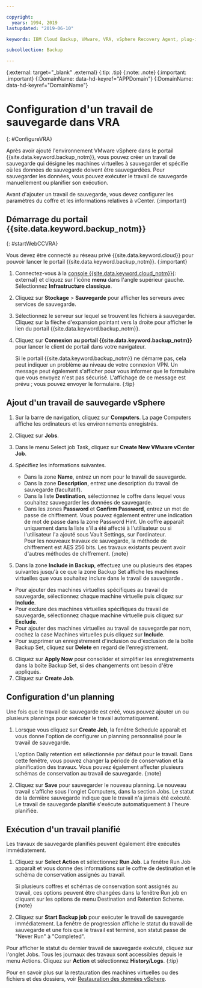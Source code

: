 ```yaml
---

copyright:
  years: 1994, 2019
lastupdated: "2019-06-10"

keywords: IBM Cloud Backup, VMware, VRA, vSphere Recovery Agent, plug-in, plugin, EVault, Carbonite, vSphere

subcollection: Backup

---
```

{:external: target="_blank" .external}
{:tip: .tip}
{:note: .note}
{:important: .important}
{:DomainName: data-hd-keyref="APPDomain"}
{:DomainName: data-hd-keyref="DomainName"}

# Configuration d'un travail de sauvegarde dans VRA
{: #ConfigureVRA}

Après avoir ajouté l'environnement VMware vSphere dans le portail {{site.data.keyword.backup_notm}}, vous pouvez créer un travail de sauvegarde qui désigne les machines virtuelles à sauvegarder et spécifie où les données de sauvegarde doivent être sauvegardées. Pour sauvegarder les données, vous pouvez exécuter le travail de sauvegarde manuellement ou planifier son exécution.

Avant d'ajouter un travail de sauvegarde, vous devez configurer les paramètres du coffre et les informations relatives à vCenter.
{:important}

## Démarrage du portail {{site.data.keyword.backup_notm}}
{: #startWebCCVRA}

Vous devez être connecté au réseau privé {{site.data.keyword.cloud}} pour pouvoir lancer le portail {{site.data.keyword.backup_notm}}.
{:important}

1. Connectez-vous à la [console {{site.data.keyword.cloud_notm}}](https://{DomainName}){: external} et cliquez sur l'icône **menu** dans l'angle supérieur gauche. Sélectionnez **Infrastructure classique**.
2. Cliquez sur **Stockage** > **Sauvegarde** pour afficher les serveurs avec services de sauvegarde.
3. Sélectionnez le serveur sur lequel se trouvent les fichiers à sauvegarder. Cliquez sur la flèche d'expansion pointant vers la droite pour afficher le lien du portail {{site.data.keyword.backup_notm}}.
4. Cliquez sur **Connexion au portail {{site.data.keyword.backup_notm}}** pour lancer le client de portail dans votre navigateur.

   Si le portail {{site.data.keyword.backup_notm}} ne démarre pas, cela peut indiquer un problème au niveau de votre connexion VPN. Un message peut également s'afficher pour vous informer que le formulaire que vous envoyez n'est pas sécurisé. L'affichage de ce message est prévu ; vous pouvez envoyer le formulaire.
   {:tip}

## Ajout d'un travail de sauvegarde vSphere

1. Sur la barre de navigation, cliquez sur **Computers**. La page Computers affiche les ordinateurs et les environnements enregistrés.
2. Cliquez sur **Jobs**.
3. Dans le menu Select job Task, cliquez sur **Create New VMware vCenter Job**.
4. Spécifiez les informations suivantes.
   * Dans la zone **Name**, entrez un nom pour le travail de sauvegarde.
   * Dans la zone **Description**, entrez une description du travail de sauvegarde (facultatif).
   * Dans la liste **Destination**, sélectionnez le coffre dans lequel vous souhaitez sauvegarder les données de sauvegarde.
   * Dans les zones **Password** et **Confirm Password**, entrez un mot de passe de chiffrement. Vous pouvez également entrer une indication de mot de passe dans la zone Password Hint.
   Un coffre apparaît uniquement dans la liste s'il a été affecté à l'utilisateur ou si l'utilisateur l'a ajouté sous Vault Settings, sur l'ordinateur. <br/>
   Pour les nouveaux travaux de sauvegarde, la méthode de chiffrement est AES 256 bits. Les travaux existants peuvent avoir d'autres méthodes de chiffrement.
   {:note}

5.	Dans la zone **Include in Backup**, effectuez une ou plusieurs des étapes suivantes jusqu'à ce que la zone Backup Set affiche les machines virtuelles que vous souhaitez inclure dans le travail de sauvegarde .

   * Pour ajouter des machines virtuelles spécifiques au travail de sauvegarde, sélectionnez chaque machine virtuelle puis cliquez sur **Include**.
   * Pour exclure des machines virtuelles spécifiques du travail de sauvegarde, sélectionnez chaque machine virtuelle puis cliquez sur **Exclude**.
   * Pour ajouter des machines virtuelles au travail de sauvegarde par nom, cochez la case Machines virtuelles puis cliquez sur **Include**.
   * Pour supprimer un enregistrement d'inclusion ou d'exclusion de la boîte Backup Set, cliquez sur **Delete** en regard de l'enregistrement.

6. Cliquez sur **Apply Now** pour consolider et simplifier les enregistrements dans la boîte Backup Set, si des changements ont besoin d'être appliqués.
7. Cliquez sur **Create Job**.

## Configuration d'un planning

Une fois que le travail de sauvegarde est créé, vous pouvez ajouter un ou plusieurs plannings pour exécuter le travail automatiquement.

1. Lorsque vous cliquez sur **Create Job**, la fenêtre Schedule apparaît et vous donne l'option de configurer un planning personnalisé pour le travail de sauvegarde.

   L'option Daily retention est sélectionnée par défaut pour le travail. Dans cette fenêtre, vous pouvez changer la période de conservation et la planification des travaux. Vous pouvez également affecter plusieurs schémas de conservation au travail de sauvegarde.
   {:note}
2. Cliquez sur **Save** pour sauvegarder le nouveau planning. Le nouveau travail s'affiche sous l'onglet Computers, dans la section Jobs. Le statut de la dernière sauvegarde indique que le travail n'a jamais été exécuté. Le travail de sauvegarde planifié s'exécute automatiquement à l'heure planifiée.

## Exécution d'un travail planifié

Les travaux de sauvegarde planifiés peuvent également être exécutés immédiatement.

1. Cliquez sur **Select Action** et sélectionnez **Run Job**. La fenêtre Run Job apparaît et vous donne des informations sur le coffre de destination et le schéma de conservation assignés au travail.

   Si plusieurs coffres et schémas de conservation sont assignés au travail, ces options peuvent être changées dans la fenêtre Run job en cliquant sur les options de menu Destination and Retention Scheme.
   {:note}
2. Cliquez sur **Start Backup job** pour exécuter le travail de sauvegarde immédiatement. La fenêtre de progression affiche le statut du travail de sauvegarde et une fois que le travail est terminé, son statut passe de "Never Run" à "Completed".

Pour afficher le statut du dernier travail de sauvegarde exécuté, cliquez sur l'onglet Jobs. Tous les journaux des travaux sont accessibles depuis le menu Actions. Cliquez sur **Action** et sélectionnez **History/Logs**.
{:tip}

Pour en savoir plus sur la restauration des machines virtuelles ou des fichiers et des dossiers, voir [Restauration des données vSphere](/docs/infrastructure/Backup?topic=Backup-VRARestore#VRARestore).
